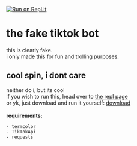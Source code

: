 [![Run on Repl.it](https://repl.it/badge/github/spinfal/tiktokbot)](https://repl.it/github/spinfal/areacalc)<br>
# the fake tiktok bot
this is clearly fake.<br>
i only made this for fun and trolling purposes.<br>

## cool spin, i dont care
neither do i, but its cool<br>
if you wish to run this, head over to <a href="https://tiktokbot.spinfal.repl.run">the repl page</a><br>
or yk, just download and run it yourself: <a href="https://github.com/spinfal/tiktokbot/archive/master.zip">download</a><br><br>
<b>requirements:</b>
```
- termcolor
- TikTokApi
- requests
```
